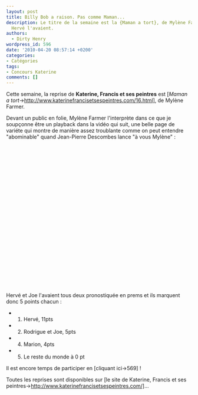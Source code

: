 ```yaml
---
layout: post
title: Billy Bob a raison. Pas comme Maman...
description: Le titre de la semaine est la {Maman a tort}, de Mylène Farmer. Joe et
  Hervé l'avaient.
authors:
  - Dirty Henry
wordpress_id: 596
date: '2010-04-20 08:57:14 +0200'
categories:
- Catégories
tags:
- Concours Katerine
comments: []
---
```

Cette semaine, la reprise de __Katerine, Francis et ses peintres__ est [*Maman a tort*->http://www.katerinefrancisetsespeintres.com/16.html], de Mylène Farmer.

Devant un public en folie, Mylène Farmer l'interprète dans ce que je soupçonne être un playback dans la vidéo qui suit, une belle page de variéte qui montre de manière assez troublante comme on peut entendre "abominable" quand Jean-Pierre Descombes lance "à vous Mylène" :

<object width="480" height="385"><param name="movie" value="http://www.youtube.com/v/_lXGVrnLJhM&hl=fr_FR&fs=1&"></param><param name="allowFullScreen" value="true"></param><param name="allowscriptaccess" value="always"></param><embed src="http://www.youtube.com/v/_lXGVrnLJhM&hl=fr_FR&fs=1&" type="application/x-shockwave-flash" allowscriptaccess="always" allowfullscreen="true" width="480" height="385"></embed></object>

Hervé et Joe l'avaient tous deux pronostiquée en prems et ils marquent donc 5 points chacun :

- 1. Hervé, 11pts
- 2. Rodrigue et Joe, 5pts
- 4. Marion, 4pts
- 5. Le reste du monde à 0 pt

Il est encore temps de participer en [cliquant ici->569] !

Toutes les reprises sont disponibles sur [le site de Katerine, Francis et ses peintres->http://www.katerinefrancisetsespeintres.com/]...
